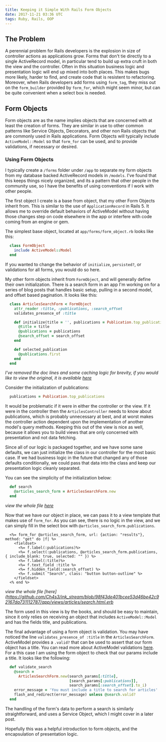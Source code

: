 ```yaml
---
title: Keeping it Simple With Rails Form Objects
date: 2017-11-21 03:36 UTC
tags: Ruby, Rails, OOP
---
```


## The Problem

A perennial problem for Rails developers is the explosion in size of controller actions as applications grow. Forms that don't tie directly to a single ActiveRecord model, in particular tend to build up extra cruft in both the view and the controller. Often in this situation business logic and presentation logic will end up mixed into both places. This makes bugs more likely, harder to find, and create code that is resistent to refactoring. Moreover, when Rails developers add forms using `form_tag`, they miss out on the `form_builder` provided by `form_for`, which might seem minor, but can be quite convenient when a select box is needed.

## Form Objects

Form objects are as the name implies objects that are concerned with at least the creation of forms. They are similar in use to other common patterns like Service Objects, Decorators, and other non Rails objects that are commonly used in Rails applications. Form Objects will typically include `ActiveModel::Model` so that `form_for` can be used, and to provide validations, if necessary or desired.

### Using Form Objects

I typically create a `/forms` folder under `/app` to separate my form objects from my database backed ActiveRecord models in `/models`. I've found that this keeps things nicely organized, and its a pattern that other people in the community use, so I have the benefits of using conventions if I work with other people. 

The first object I create is a base from object, that my other Form Objects inherit from. This is similar to the use of `ApplicationRecord` in Rails 5. It allows me to override default behaviors of ActiveModel without having those changes step on code elsewhere in the app or interfere with code coming from an engine or gem.

The simplest base object, located at `app/forms/form_object.rb` looks like this: 

```ruby
  class FormObject
    include ActiveModel::Model
  end
```

If you wanted to change the behavior of `initialize`, `persisted?`, or validations for all forms, you would do so here.

My other form objects inherit from `FormObject`, and will generally define their own initialization. There is a search form in an app I'm working on for a series of blog posts that handles basic setup, pulling in a second model, and offset based pagination. It looks like this: 

```ruby
  class ArticlesSearchForm < FormObject
    attr_reader :title, :publications, :search_offset
    validates_presence_of :title

    def initialize(title = '', publications = Publication.top_publications, search_offset = 0)
      @title = title
      @publications = publications
      @search_offset = search_offset
    end

    def selected_publication
      @publications.first
    end
  end
```
*I've removed the doc lines and some caching logic for brevity, if you would like to view the original, it is available [here](https://github.com/Ch4s3/ink_stream/blob/98f43de401bcee53d46be42c92167da731112787/app/forms/articles_search_form.rb)*

Consider the initialization of publications: 

```ruby
  publications = Publication.top_publications
```  

It would  be problematic if it were in either the controller or the view. If it were in the controller then the `ArticlesController` needs to know about publications, which is probably unnecessary at best, and at worst makes the controller action dependent upon the implementation of another model's query methods. Keeping this out of the view is nice as well, because it allows you to build views that are only concerned with presentation and not data fetching.

Since all of our logic is packaged together, and we have some sane defaults, we can just initialize the class in our controller for the most basic case. If we had business logic in the future that changed any of those defaults conditionally, we could pass that data into the class and keep our presentation logic cleanly separated. 

You can see the simplicity of the initialization below:

```ruby
  def search
    @articles_search_form = ArticlesSearchForm.new
  end
```
*view the whole file [here](https://github.com/Ch4s3/ink_stream/blob/98f43de401bcee53d46be42c92167da731112787/app/controllers/articles_controller.rb)*

Now that we have our object in place, we can pass it to a view template that makes use of `form_for`. As you can see, there is no logic in the view, and we can simply fill in the select box with `@articles_search_form.publications`.

```erb
  <%= form_for @articles_search_form, url: {action: "results"}, method: "get" do |f| %>
    <fieldset>
      <%= f.label(:publications)%>
      <%= f.select(:publications, @articles_search_form.publications, { include_blank: true, selected: "" }) %>
      <%= f.label(:title)%>
      <%= f.text_field :title %>
      <%= f.hidden_field(:search_offset) %>
      <%= f.submit "Search", class: "button button-outline" %>
    </fieldset>
  <% end %>
  ```
  *view the whole file [here](https://github.com/Ch4s3/ink_stream/blob/98f43de401bcee53d46be42c92167da731112787/app/views/articles/search.html.erb*

The form used in this view is by the books, and should be easy to maintain, since it only relies on receiving an object that includes `ActiveModel::Model` and has the fields title, and publications. 

The final advantage of using a form object is validation. You may have noticed the line `validates_presence_of :title` in the `ArticlesSearchForm`. ActiveModel provides a `.valid?` that can be used to assert that our form object has a title. You can read more about ActiveModel validations [here](http://api.rubyonrails.org/classes/ActiveModel/Validations.html). For a this case I am using the form object to check that our params include a title. It looks like the following:

```ruby
  def validate_search
    @search =
      ArticlesSearchForm.new(search_params[:title],
                             [search_params[:publications]],
                             search_params[:search_offset].to_i)
    error_message = 'You must include a title to search for articles'
    flash_and_redirect(error_message) unless @search.valid?
  end
```
  
  
  
  
  The handling of the form's data to perform a search is similarly straightforward, and uses a Service Object, which I might cover in a later post.

  Hopefully this was a helpful introduction to form objects, and the encapsulation of presentation logic.